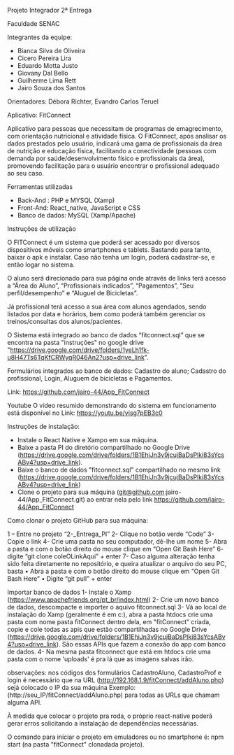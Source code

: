 Projeto Integrador
2ª Entrega

Faculdade SENAC


Integrantes da equipe:

- Bianca Silva de Oliveira
- Cicero Pereira Lira
- Eduardo Motta Justo
- Giovany Dal Bello
- Guilherme Lima Rett
- Jairo Souza dos Santos

Orientadores: Débora Richter, Evandro Carlos Teruel 

Aplicativo: FitConnect

Aplicativo para pessoas que necessitam de programas de emagrecimento, com orientação nutricional e atividade física. O FitConnect, após analisar os dados prestados pelo usuário, indicará uma gama de profissionais da área de nutrição e educação física, facilitando a conectividade (pessoas com demanda por saúde/desenvolvimento físico e profissionais da área), promovendo facilitação para o usuário encontrar o profissional adequado ao seu caso.

Ferramentas utilizadas

- Back-And : PHP e MYSQL (Xamp) 
- Front-And: React_native, JavaScript e CSS
- Banco de dados: MySQL (Xamp/Apache)

Instruções de utilização

O FITConnect é um sistema que poderá ser acessado por diversos dispositivos móveis como smartphones e tablets. Bastando para tanto, baixar o apk e instalar. Caso não tenha um login, poderá cadastrar-se, e então logar no sistema.

O aluno será direcionado para sua página onde através de links terá acesso a “Área do Aluno”, “Profissionais indicados”, “Pagamentos”, “Seu perfil/desempenho” e “Aluguel de Bicicletas”.

Já profissional terá acesso a sua área com alunos agendados, sendo listados por data e horários, bem como poderá também gerenciar os treinos/consultas dos alunos/pacientes.

O Sistema está integrado ao banco de dados “fitconnect.sql” que se encontra na pasta "instruções" no google drive "https://drive.google.com/drive/folders/1yeLh1fk-u8H47Ts6TqKfCRWyqR046An2?usp=drive_link".

Formulários integrados ao banco de dados: Cadastro do aluno; Cadastro do profissional, Login, Aluguem de bicicletas e Pagamentos.

Link: https://github.com/jairo-44/App_FitConnect

Youtube O vídeo resumido demonstrando do sistema em funcionamento está disponível no Link: https://youtu.be/visg7pEB3c0


Instruções de instalação:

- Instale o React Native e Xampo em sua máquina.
- Baixe a pasta PI do diretório compartilhado no Google Drive (https://drive.google.com/drive/folders/1B1EhiJn3v9jcujBaDsPlki83sYcsABv4?usp=drive_link).
- Baixe o banco de dados "fitconnect.sql" compartilhado no mesmo link (https://drive.google.com/drive/folders/1B1EhiJn3v9jcujBaDsPlki83sYcsABv4?usp=drive_link)
- Clone o projeto para sua máquina (git@github.com:jairo-44/App_FitConnect.git) ao entrar nela pelo link https://github.com/jairo-44/App_FitConnect



Como clonar o projeto GitHub para sua máquina:

1 – Entre no projeto “2-_Entrega_PI”
2- Clique no botão verde “Code”
3- Copie o link
4- Crie uma pasta no seu computador, dê-lhe um nome
5- Abra a pasta e com o botão direito do mouse clique em “Open Git Bash Here”
6- digite “git clone coleOLinkAqui” + enter
7- Caso alguma alteração tenha sido feita diretamente no repositório, e queira atualizar o arquivo do seu PC, basta 
•	Abra a pasta e com o botão direito do mouse clique em “Open Git Bash Here”
•	Digite “git pull” + enter




Importar banco de dados
1- Instale o Xamp (https://www.apachefriends.org/pt_br/index.html)
2- Crie um novo banco de dados, descompacte e importer o aquivo fitconnect.sql
3- Vá ao local de instalação do Xamp (geralmente é em c:), abra a pasta htdocs crie uma pasta com nome pasta fitConnect dentro dela, em "fitConnect" criada, copie e cole todas as apis que estão compartilhadas no Google Drive (https://drive.google.com/drive/folders/1B1EhiJn3v9jcujBaDsPlki83sYcsABv4?usp=drive_link). São essas APIs que fazem a conexão do app com banco de dados.
4- Na mesma pasta fitconnect que está em htdocs crie uma pasta com o nome 'uploads' é pra lá que as imagens salvas irão.

observações: nos códigos dos formulários CadastroAluno, CadastroProf e login é necessário que na URL (http://192.168.1.9/fitConnect/addAluno.php) sejá colocado o IP da sua máquina Exemplo: (http://seu_IP/fitConnect/addAluno.php) para todas as URLs que chamam alguma API.

À medida que colocar o projeto pra roda, o próprio react-native poderá gerar erros solicitando a instalação de dependências necessárias.

O comando para iniciar o projeto em emuladores ou no smartphone é: npm start (na pasta  "fitConnect" clonadada projeto).
